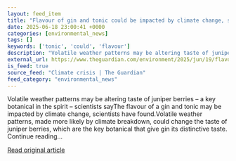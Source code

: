 ```yaml
---
layout: feed_item
title: "Flavour of gin and tonic could be impacted by climate change, study finds"
date: 2025-06-18 23:00:41 +0000
categories: [environmental_news]
tags: []
keywords: ['tonic', 'could', 'flavour']
description: "Volatile weather patterns may be altering taste of juniper berries – a key botanical in the spirit – scientists sayThe flavour of a gin and tonic may be impa..."
external_url: https://www.theguardian.com/environment/2025/jun/19/flavour-of-gin-and-tonic-could-be-impacted-by-climate-change-study-finds
is_feed: true
source_feed: "Climate crisis | The Guardian"
feed_category: "environmental_news"
---
```


Volatile weather patterns may be altering taste of juniper berries – a key botanical in the spirit – scientists sayThe flavour of a gin and tonic may be impacted by climate change, scientists have found.Volatile weather patterns, made more likely by climate breakdown, could change the taste of juniper berries, which are the key botanical that give gin its distinctive taste. Continue reading...

[Read original article](https://www.theguardian.com/environment/2025/jun/19/flavour-of-gin-and-tonic-could-be-impacted-by-climate-change-study-finds)
